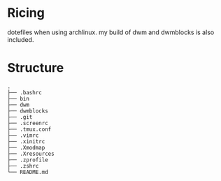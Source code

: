 # Ricing

dotefiles when using archlinux.
my build of dwm and dwmblocks is also included.

# Structure

```
.
├── .bashrc
├── bin
├── dwm
├── dwmblocks
├── .git
├── .screenrc
├── .tmux.conf
├── .vimrc
├── .xinitrc
├── .Xmodmap
├── .Xresources
├── .zprofile
├── .zshrc
└── README.md 
```
